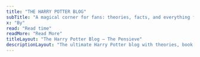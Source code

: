```yaml
---
title: "THE HARRY POTTER BLOG"
subTitle: "A magical corner for fans: theories, facts, and everything from the Wizarding World."
x: "By"
read: "Read time"
readMore: "Read More"
titleLayout: "The Harry Potter Blog – The Pensieve"
descriptionLayout: "The ultimate Harry Potter blog with theories, book vs movie comparisons, fun facts, and magical insights for true fans."
---
```

